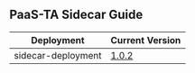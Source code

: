## PaaS-TA Sidecar Guide

|Deployment|Current Version| 
|-------------|-------------|
|sidecar-deployment| [1.0.2](https://github.com/PaaS-TA/sidecar-deployment/releases/tag/v1.0.2) | 
